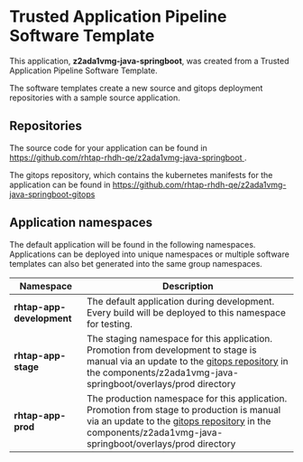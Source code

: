 # Trusted Application Pipeline Software Template

This application, **z2ada1vmg-java-springboot**, was created from a Trusted Application Pipeline Software Template.

The software templates create a new source and gitops deployment repositories with a sample source application. 

## Repositories

The source code for your application can be found in [https://github.com/rhtap-rhdh-qe/z2ada1vmg-java-springboot ](https://github.com/rhtap-rhdh-qe/z2ada1vmg-java-springboot ).
 
The gitops repository, which contains the kubernetes manifests for the application can be found in 
[https://github.com/rhtap-rhdh-qe/z2ada1vmg-java-springboot-gitops ](https://github.com/rhtap-rhdh-qe/z2ada1vmg-java-springboot-gitops ) 

## Application namespaces 

The default application will be found in the following namespaces. Applications can be deployed into unique namespaces or multiple software templates can also bet generated into the same group namespaces.  

|  Namespace   |  Description   |  
| -------- | -------- |   
| **rhtap-app-development** | The default application during development. Every build will be deployed to this namespace for testing. | 
| **rhtap-app-stage** | The staging namespace for this application. Promotion from development to stage is manual via an update to the [gitops repository](https://github.com/rhtap-rhdh-qe/z2ada1vmg-java-springboot-gitops ) in the components/z2ada1vmg-java-springboot/overlays/prod directory |  
| **rhtap-app-prod** | The production namespace for this application. Promotion from stage to production is manual via an update to the [gitops repository](https://github.com/rhtap-rhdh-qe/z2ada1vmg-java-springboot-gitops ) in the components/z2ada1vmg-java-springboot/overlays/prod directory | 